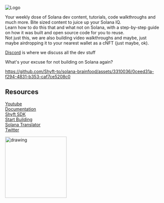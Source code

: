 ![Logo](https://cdn.shyft.to/assets/brainfood_logo.png)

Your weekly dose of Solana dev content, tutorials, code walkthroughs and much more. Bite sized content to juice up your Solana IQ.  
Learn how to do this that and what not on Solana, with a step-by-step guide on how it was built and open source code for you to reuse.  
Not just this, we are also building video walkthroughs and maybe, just maybe airdropping it to your nearest wallet as a cNFT (just maybe, ok).  

[Discord](https://discord.com/invite/8JyZCjRPmr) is where we discuss all the dev stuff 

What's your excuse for not building on Solana again?





https://github.com/Shyft-to/solana-brainfood/assets/3310036/0ceed31a-f294-4831-b353-caf7ce5208c0



## Resources

[Youtube](https://www.youtube.com/@Shyft-to)  
[Documentation](https://docs.shyft.to)  
[Shyft SDK](https://www.npmjs.com/package/@shyft-to/js)  
[Start Building](https://shyft.to/get-api-key)  
[Solana Translator](https://translator.shyft.to)  
[Twitter](https://twitter.com/Shyft_to)  





<img src="https://cdn.shyft.to/assets/shyft_small.png" alt="drawing" width="200"/>
